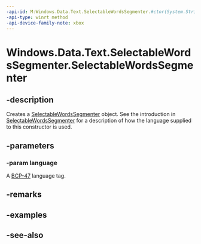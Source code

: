 ```yaml
---
-api-id: M:Windows.Data.Text.SelectableWordsSegmenter.#ctor(System.String)
-api-type: winrt method
-api-device-family-note: xbox
---
```


<!-- Method syntax
public SelectableWordsSegmenter(System.String language)
-->

# Windows.Data.Text.SelectableWordsSegmenter.SelectableWordsSegmenter

## -description
Creates a [SelectableWordsSegmenter](selectablewordssegmenter.md) object. See the introduction in [SelectableWordsSegmenter](selectablewordssegmenter.md) for a description of how the language supplied to this constructor is used.

## -parameters
### -param language
A [BCP-47](https://go.microsoft.com/fwlink/p/?LinkId=227302) language tag.

## -remarks

## -examples

## -see-also
